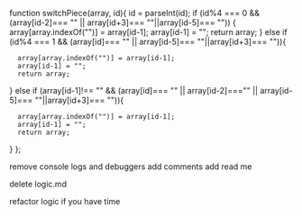function switchPiece(array, id){
id = parseInt(id);
  if (id%4 === 0 && (array[id-2]=== "" || array[id+3]=== ""||array[id-5]=== "")) {
    array[array.indexOf("")] = array[id-1];
    array[id-1] = "";
    return array;
  }
  else if (id%4 === 1 && (array[id]=== "" || array[id-5]=== ""||array[id+3]=== "")){

      array[array.indexOf("")] = array[id-1];
      array[id-1] = "";
      return array;
  }
  else if (array[id-1]!== "" && (array[id]=== "" || array[id-2]==="" || array[id-5]=== ""||array[id+3]=== "")){

      array[array.indexOf("")] = array[id-1];
      array[id-1] = "";
      return array;
  }
};



remove console logs and debuggers
add comments
add read me

delete logic.md

refactor logic if you have time
